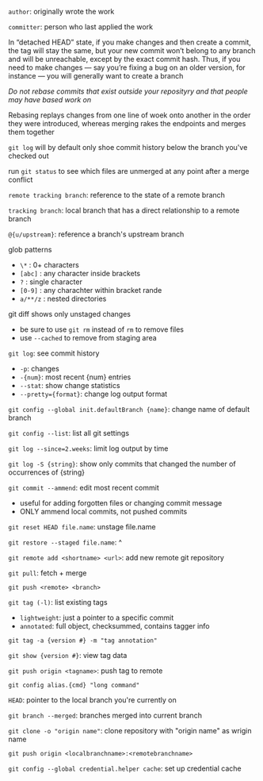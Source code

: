 `author`: originally wrote the work

`committer`: person who last applied the work

In “detached HEAD” state, if you make changes and then create a commit, the tag will stay the same,
but your new commit won’t belong to any branch and will be unreachable, except by the exact
commit hash. Thus, if you need to make changes — say you’re fixing a bug on an older version, for
instance — you will generally want to create a branch

*Do not rebase commits that exist outside your reposityry and that people may have based work on*

Rebasing replays changes from one line of woek onto another in the order they were introduced, whereas merging rakes the endpoints and merges them together

`git log` will by default only shoe commit history below the branch you've checked out

run `git status` to see which files are unmerged at any point after a merge conflict

`remote tracking branch`: reference to the state of a remote branch

`tracking branch`: local branch that has a direct relationship to a remote branch

`@{u/upstream}`: reference a branch's upstream branch

glob patterns
- `\*` : 0+ characters
- `[abc]` : any character inside brackets
- `?` : single character
- `[0-9]` : any charachter within bracket rande
- `a/**/z` : nested directories

git diff shows only unstaged changes
- be sure to use `git rm` instead of `rm` to remove files
- use `--cached` to remove from staging area

`git log`: see commit history
- `-p`: changes
- `-{num}`: most recent {num} entries
- `--stat`: show change statistics
- `--pretty={format}`: change log output format

`git config --global init.defaultBranch {name}`: change name of default branch

`git config --list`: list all git settings

`git log --since=2.weeks`: limit log output by time

`git log -S {string}`: show only commits that changed the number of occurrences of {string}

`git commit --ammend`: edit most recent commit
- useful for adding forgotten files or changing commit message
- ONLY ammend local commits, not pushed commits
	
`git reset HEAD file.name`: unstage file.name

`git restore --staged file.name`: ^

`git remote add <shortname> <url>`: add new remote git repository

`git pull`: fetch + merge

`git push <remote> <branch>`

`git tag (-l)`: list existing tags
- `lightweight`: just a pointer to a specific commit
- `annotated`: full object, checksummed, contains tagger info

`git tag -a {version #} -m "tag annotation"`

`git show {version #}`: view tag data

`git push origin <tagname>`: push tag to remote

`git config alias.{cmd} "long command"`

`HEAD`: pointer to the local branch you're currently on

`git branch --merged`: branches merged into current branch

`git clone -o "origin name"`: clone repository with "origin name" as wrigin name

`git push origin <localbranchname>:<remotebranchname>`

`git config --global credential.helper cache`: set up credential cache
